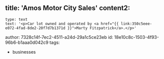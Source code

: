 title: 'Amos Motor City Sales'
content2:
  -
    type: text
    text: '<p>Car lot owned and operated by <a href="{{ link:350c5eee-e072-4fad-8de2-20f7d7b1371d }}">Marty Fitzpatrick</a>.</p>'
author: 7328c14f-7ec2-4511-a24d-29a1c5ce23eb
id: 18e10c8c-1503-4f93-96b6-b1aaa0d042c9
tags:
  - businesses
